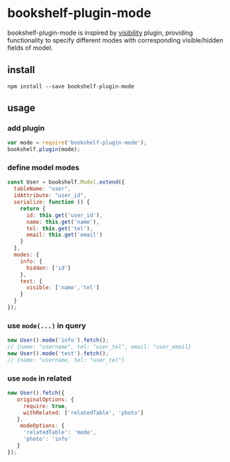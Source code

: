 # bookshelf-plugin-mode
bookshelf-plugin-mode is inspired by [visibility](https://github.com/tgriesser/bookshelf/wiki/Plugin:-Visibility) plugin, providing functionality to specify different modes with  corresponding visible/hidden fields of model.

## install
```
npm install --save bookshelf-plugin-mode
```

## usage

### add plugin
```javascript
var mode = require('bookshelf-plugin-mode');
bookshelf.plugin(mode);
```

### define model modes
```js
const User = bookshelf.Model.extend({
  tableName: "user",
  idAttribute: "user_id",
  serialize: function () {
    return {
      id: this.get('user_id'),
      name: this.get('name'),
      tel: this.get('tel'),
      email: this.get('email')
    }
  },
  modes: {
    info: {
      hidden: ['id']
    },
    test: {
      visible: ['name','tel']
    }
  }
});

```

### use `mode(...)` in query
```js
new User().mode('info').fetch();
// {name: "username", tel: "user_tel", email: "user_email}
new User().mode('test').fetch();
// {name: "username, tel: "user_tel"}
```

### use `mode` in related
```js
new User().fetch({
   originalOptions: {
     require: true,
     withRelated: ['relatedTable', 'photo']
   },
    modeOptions: {
     'relatedTable': 'mode',
     'photo': 'info'
   }
});

```


